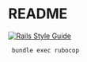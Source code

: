 # README

[![Rails Style Guide](https://img.shields.io/badge/code_style-rubocop-brightgreen.svg)](https://github.com/rubocop/rubocop-rails)

```
 bundle exec rubocop
```
